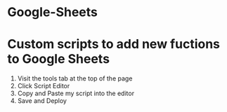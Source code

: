 # Google-Sheets

# Custom scripts to add new fuctions to Google Sheets 

1. Visit the tools tab at the top of the page 
2. Click Script Editor
3. Copy and Paste my script into the editor
4. Save and Deploy

